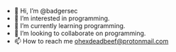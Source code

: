 - 👋 Hi, I’m @badgersec
- 👀 I’m interested in programming.
- 🌱 I’m currently learning programming.
- 💞️ I’m looking to collaborate on programming.
- 📫 How to reach me ohexdeadbeef@protonmail.com
